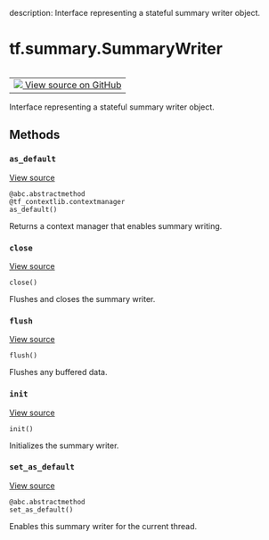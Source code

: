 description: Interface representing a stateful summary writer object.

<div itemscope itemtype="http://developers.google.com/ReferenceObject">
<meta itemprop="name" content="tf.summary.SummaryWriter" />
<meta itemprop="path" content="Stable" />
<meta itemprop="property" content="as_default"/>
<meta itemprop="property" content="close"/>
<meta itemprop="property" content="flush"/>
<meta itemprop="property" content="init"/>
<meta itemprop="property" content="set_as_default"/>
</div>

# tf.summary.SummaryWriter

<!-- Insert buttons and diff -->

<table class="tfo-notebook-buttons tfo-api nocontent" align="left">
<td>
  <a target="_blank" href="https://github.com/tensorflow/tensorflow/blob/r2.2/tensorflow/python/ops/summary_ops_v2.py#L196-L220">
    <img src="https://www.tensorflow.org/images/GitHub-Mark-32px.png" />
    View source on GitHub
  </a>
</td>
</table>



Interface representing a stateful summary writer object.

<!-- Placeholder for "Used in" -->


## Methods

<h3 id="as_default"><code>as_default</code></h3>

<a target="_blank" href="https://github.com/tensorflow/tensorflow/blob/r2.2/tensorflow/python/ops/summary_ops_v2.py#L204-L208">View source</a>

<pre class="devsite-click-to-copy prettyprint lang-py tfo-signature-link">
<code>@abc.abstractmethod</code>
<code>@tf_contextlib.contextmanager</code>
<code>as_default()
</code></pre>

Returns a context manager that enables summary writing.


<h3 id="close"><code>close</code></h3>

<a target="_blank" href="https://github.com/tensorflow/tensorflow/blob/r2.2/tensorflow/python/ops/summary_ops_v2.py#L218-L220">View source</a>

<pre class="devsite-click-to-copy prettyprint lang-py tfo-signature-link">
<code>close()
</code></pre>

Flushes and closes the summary writer.


<h3 id="flush"><code>flush</code></h3>

<a target="_blank" href="https://github.com/tensorflow/tensorflow/blob/r2.2/tensorflow/python/ops/summary_ops_v2.py#L214-L216">View source</a>

<pre class="devsite-click-to-copy prettyprint lang-py tfo-signature-link">
<code>flush()
</code></pre>

Flushes any buffered data.


<h3 id="init"><code>init</code></h3>

<a target="_blank" href="https://github.com/tensorflow/tensorflow/blob/r2.2/tensorflow/python/ops/summary_ops_v2.py#L210-L212">View source</a>

<pre class="devsite-click-to-copy prettyprint lang-py tfo-signature-link">
<code>init()
</code></pre>

Initializes the summary writer.


<h3 id="set_as_default"><code>set_as_default</code></h3>

<a target="_blank" href="https://github.com/tensorflow/tensorflow/blob/r2.2/tensorflow/python/ops/summary_ops_v2.py#L199-L202">View source</a>

<pre class="devsite-click-to-copy prettyprint lang-py tfo-signature-link">
<code>@abc.abstractmethod</code>
<code>set_as_default()
</code></pre>

Enables this summary writer for the current thread.




